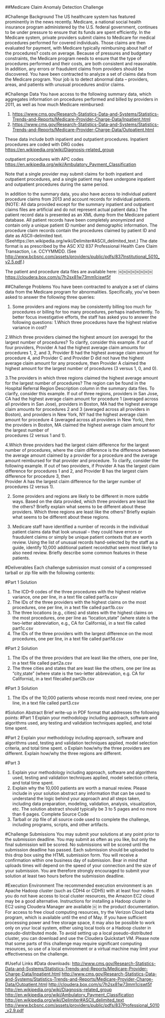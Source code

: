 ##Medicare Claim Anomaly Detection Challenge

#Challenge Background
The US healthcare system has featured prominently in the news recently. Medicare, a national social health insurance program administered by the U.S. federal government, continues to be under pressure to ensure that its funds are spent efficiently. In the Medicare system, private providers submit claims to Medicare for medical procedures performed for covered individuals. Those claims are then evaluated for payment, with Medicare typically reimbursing about half of the procedures? costs on average. Because of pressures and budgetary constraints, the Medicare program needs to ensure that the type of procedures performed and their costs, are both consistent and reasonable. In addition, any errors or fraudulent claims from providers should be discovered.
You have been contracted to analyze a set of claims data from the Medicare program. Your job is to detect abnormal data – providers, areas, and patients with unusual procedures and/or claims.

#Challenge Data
You have access to the following summary data, which aggregates information on procedures performed and billed by providers in 2011, as well as how much Medicare reimbursed:
  1. https://www.cms.gov/Research-Statistics-Data-and-Systems/Statistics-Trends-and-Reports/Medicare-Provider-Charge-Data/Inpatient.html
  2. https://www.cms.gov/Research-Statistics-Data-and-Systems/Statistics-Trends-and-Reports/Medicare-Provider-Charge-Data/Outpatient.html

These data include both inpatient and outpatient procedures. 
Inpatient procedures are coded with DRG codes 
https://en.wikipedia.org/wiki/Diagnosis-related_group

outpatient procedures with APC codes
https://en.wikipedia.org/wiki/Ambulatory_Payment_Classification

Note that a single provider may submit claims for both inpatient and outpatient procedures, and a single patient may have undergone inpatient and outpatient procedures during the same period.

In addition to the summary data, you also have access to individual patient procedure claims from 2013 and account records for individual patients. (NOTE: All data provided except for the summary inpatient and outpatient claims files are artificial and do not represent actual patient data.) The patient record data is presented as an XML dump from the Medicare patient database. All patient records have been completely anonymized and contain only a unique patient ID number and demographic information. The procedure claim records contain the procedures claimed by patient ID and date as ASCII-delimited text. (Seehttps://en.wikipedia.org/wiki/Delimiter#ASCII_delimited_text.) The date format is as prescribed by the ASC X12 837 Professional Health Care Claim Transaction, i.e. CCYYMMDD.
(See http://www.bcbsnc.com/assets/providers/public/pdfs/837Institutional_5010_v2.5.pdf.) 

The patient and procedure data files are available here:
￼￼￼￼￼￼￼￼https://cloudera.box.com/s/7h2sx81w73mm1ciswt5f 

##Challenge Problems
You have been contracted to analyze a set of claims data from the Medicare program for abnormalities. Specifically, you’ve been asked to answer the following three queries:
1. Some providers and regions may be consistently billing too much for procedures or billing for too many procedures, perhaps inadvertently. To better focus investigative efforts, the staff has asked you to answer the following questions:
  1.Which three procedures have the highest relative variance in cost?

  2.Which three providers claimed the highest amount (on average) for the largest number of procedures?
    To clarify, consider this example. If out of four providers, Provider A had the highest average claim amounts       for procedures 1, 2, and 3, Provider B had the highest average claim amount for procedure 4, and Provider C and     Provider D did not have the highest average claim amount for any procedure, then Provider A claimed the highest     amount for the largest number of procedures (3 versus 1, 0, and 0).
    
  3.The providers in which three regions claimed the highest average amount for the largest number of procedures? 
    The region can be found in the Hospital Referral Region Description column in the summary data files.
    To clarify, consider this example. If out of three regions, providers in San Jose, CA had the highest average       claim amount for procedure 1 (averaged across all providers in San Jose), providers in Boston, MA had the           highest average claim amounts for procedures 2 and 3 (averaged across all providers in Boston), and providers       in New York, NY had the highest average claim amount for procedure 4 (averaged across all providers in New          York), then the providers in Boston, MA claimed the highest average claim amount for the largest number of  
    procedures (2 versus 1 and 1).
    
  4.Which three providers had the largest claim difference for the largest number of procedures, where the claim        difference is the difference between the average amount claimed by a provider for a procedure and the average       amount reimbursed for that provider and procedure.
    To clarify, consider the following example. If out of two providers, if Provider A has the largest claim  
    difference for procedures 1 and 2, and Provider B has the largest claim difference for procedure 3, then    
    Provider A has the largest claim difference for the larger number of procedures (2 versus 1).

2. Some providers and regions are likely to be different in more subtle ways. Based on the data provided, which three providers are least like the others? Briefly explain what seems to be different about these providers. Which three regions are least like the others? Briefly explain what seems to be different about these regions.

3. Medicare staff have identified a number of records in the individual patient claims data that look unusual – they could have errors or fraudulent claims or simply be unique patient contexts that are worth review. Using the list of unusual records hand-selected by the staff as a guide, identify 10,000 additional patient recordsthat seem most likely to also need review. Briefly describe some common features in these patients.

#Deliverables
Each challenge submission must consist of a compressed tarball or zip file with the following contents:

#Part 1 Solution
1. The ICD–9 codes of the three procedures with the highest relative variance, one per line, in a text file called part1a.csv
2. The IDs of the three providers with the highest claims on the most procedures, one per line, in a text file called part1b.csv
3. The three locations (e.g., cities) and states with the highest claims on the most procedures, one per line as “location,state” (where state is the two-letter abbreviation, e.g., CA for California), in a text file called part1c.csv
4. The IDs of the three providers with the largest difference on the most procedures, one per line, in a text file called part1d.csv

#Part 2 Solution
1. The IDs of the three providers that are least like the others, one per line, in a text file called part2a.csv
2. The three cities and states that are least like the others, one per line as “city,state” (where state is the two-letter abbreviation, e.g. CA for California), in a text filecalled part2b.csv

#Part 3 Solution
1. The IDs of the 10,000 patients whose records most need review, one per line, in a text file called part3.csv


#Solution Abstract
Brief write-up in PDF format that addresses the following points: 
#Part 1
Explain your methodology including approach, software and algorithms used, any testing and validation techniques applied, and total time spent.

#Part 2
Explain your methodology including approach, software and algorithms used, testing and validation techniques applied, model selection criteria, and total time spent. o Explain how/why the three providers are different. Explain how/why the three regions are different.

#Part 3
1. Explain your methodology including approach, software and algorithms used, testing and validation techniques applied, model selection criteria, and total time spent.
2. Explain why the 10,000 patients are worth a manual review.
Please include in your solution abstract any information that can be used to understand the logic behind your approach and all steps taken, including data preparation, modeling, validation, analysis, visualization, etc. The solution abstract should typically be 3 to 5 pages and no more than 6 pages.
Complete Source Code
3. Tarball or zip file of all source code used to complete the challenge, including programs, scripts, and other artifacts.

#Challenge Submissions
You may submit your solutions at any point prior to the submission deadline. You may submit as often as you like, but only the final submission will be scored. No submissions will be scored until the submission deadline has passed.
Each submission should be uploaded to this drop box using the HTML submission form. You will receive a confirmation within one business day of submission.
Bear in mind that uploads times will depend on the speed of your connection and the size of your submission. You are therefore strongly encouraged to submit your solution at least two hours before the submission deadline.


#Execution Environment
The recommended execution environment is an Apache Hadoop cluster (such as CDH4 or CDH5) with at least four nodes. If you do not have access to local cluster resources, the Amazon EC2 cloud may be a good alternative. Instructions for installing a Hadoop cluster in EC2 using Cloudera Manager are available
￼
in the product documentation. For access to free cloud computing resources, try the Verizon Cloud beta program, which is available until the end of May.
If you have sufficient processing power and free storage space, it may also be possible to work only on your local system, either using local tools or a Hadoop cluster in pseudo-distributed mode. To avoid setting up a local pseudo-distributed cluster, you can download and use the Cloudera Quickstart VM. Please note that some parts of this challenge may require significant computing resources, so use of a local environment or a virtual machine may limit your effectiveness on the challenge.

#Useful Links
#Data downloads:
http://www.cms.gov/Research-Statistics-Data-and-Systems/Statistics-Trends-and-Reports/Medicare-Provider-Charge-Data/Inpatient.html
http://www.cms.gov/Research-Statistics-Data-and-Systems/Statistics-Trends-and-Reports/Medicare-Provider-Charge-Data/Outpatient.html
http://cloudera.box.com/s/7h2sx81w73mm1ciswt5f
http://en.wikipedia.org/wiki/Diagnosis-related_group
http://en.wikipedia.org/wiki/Ambulatory_Payment_Classification
http://en.wikipedia.org/wiki/Delimiter#ASCII_delimited_text
http://www.bcbsnc.com/assets/providers/public/pdfs/837Professional_5010_v2.9.pdf
